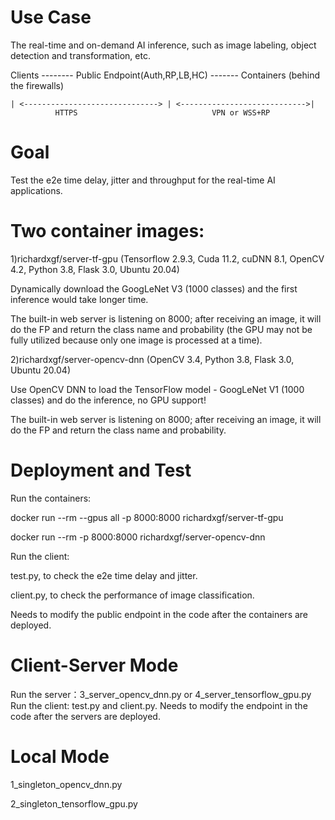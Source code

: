 # Use Case 

The real-time and on-demand AI inference, such as image labeling, object detection and transformation, etc. 

Clients -------- Public Endpoint(Auth,RP,LB,HC) ------- Containers (behind the firewalls)
                               
    | <------------------------------> | <---------------------------->|
              HTTPS                              VPN or WSS+RP

# Goal

Test the e2e time delay, jitter and throughput for the real-time AI applications. 

# Two container images: 

1)richardxgf/server-tf-gpu (Tensorflow 2.9.3, Cuda 11.2, cuDNN 8.1, OpenCV 4.2, Python 3.8, Flask 3.0, Ubuntu 20.04)

Dynamically download the GoogLeNet V3 (1000 classes) and the first inference would take longer time.

The built-in web server is listening on 8000; after receiving an image, it will do the FP and return the class name and probability (the GPU may not be fully utilized because only one image is processed at a time).


2)richardxgf/server-opencv-dnn (OpenCV 3.4, Python 3.8, Flask 3.0, Ubuntu 20.04)

Use OpenCV DNN to load the TensorFlow model - GoogLeNet V1 (1000 classes) and do the inference, no GPU support!

The built-in web server is listening on 8000; after receiving an image, it will do the FP and return the class name and probability.  


# Deployment and Test 

Run the containers:

docker run --rm --gpus all -p 8000:8000 richardxgf/server-tf-gpu

docker run --rm -p 8000:8000 richardxgf/server-opencv-dnn

Run the client:

test.py, to check the e2e time delay and jitter.

client.py, to check the performance of image classification. 

Needs to modify the public endpoint in the code after the containers are deployed.

# Client-Server Mode 

Run the server：3_server_opencv_dnn.py or 4_server_tensorflow_gpu.py 
Run the client: test.py and client.py.
Needs to modify the endpoint in the code after the servers are deployed.

# Local Mode 

1_singleton_opencv_dnn.py 

2_singleton_tensorflow_gpu.py
